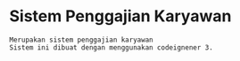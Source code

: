 # Sistem Penggajian Karyawan
    Merupakan sistem penggajian karyawan
    Sistem ini dibuat dengan menggunakan codeignener 3.


